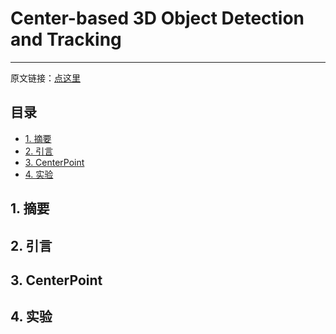 # Center-based 3D Object Detection and Tracking

------

原文链接：[点这里](https://arxiv.org/abs/2006.11275)

## 目录

- [1. 摘要](#1)
- [2. 引言](#2)
- [3. CenterPoint](#3)
- [4. 实验](#4)



<a name="1"></a>

## 1. 摘要



<a name="2"></a>

## 2. 引言



<a name="3"></a>

## 3. CenterPoint



<a name="4"></a>

## 4. 实验





